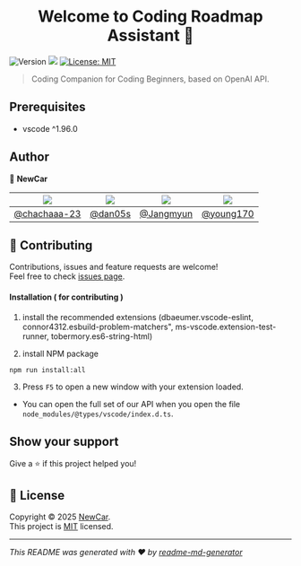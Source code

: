 <h1 align="center">Welcome to Coding Roadmap Assistant 👋</h1>
<p>
  <img alt="Version" src="https://img.shields.io/badge/version-1.1.1-blue.svg?cacheSeconds=2592000" />
  <img src="https://img.shields.io/badge/vscode-%5E1.96.0-blue.svg" />
  <a href="https://mit-license.org/" target="_blank">
    <img alt="License: MIT" src="https://img.shields.io/badge/License-MIT-yellow.svg" />
  </a>
</p>

> Coding Companion for Coding Beginners, based on OpenAI API.

## Prerequisites

- vscode ^1.96.0

## Author

👤 **NewCar**

|    ![](https://github.com/chachaaa-23.png)     |  ![](https://github.com/dan05s.png)  |   ![](https://github.com/Jangmyun.png)   |  ![](https://github.com//young170.png)   |
| :--------------------------------------------: | :----------------------------------: | :--------------------------------------: | :--------------------------------------: |
| [@chachaaa-23](https://github.com/chachaaa-23) | [@dan05s](https://github.com/dan05s) | [@Jangmyun](https://github.com/Jangmyun) | [@young170](https://github.com/young170) |

## 🤝 Contributing

Contributions, issues and feature requests are welcome!<br />Feel free to check [issues page](https://github.com/Computer-Research-Association/CodingRoadmapAssistant/issues).

#### Installation ( for contributing )

1. install the recommended extensions (dbaeumer.vscode-eslint, connor4312.esbuild-problem-matchers", ms-vscode.extension-test-runner, tobermory.es6-string-html)

2. install NPM package

```shell
npm run install:all
```

3. Press `F5` to open a new window with your extension loaded.

- You can open the full set of our API when you open the file `node_modules/@types/vscode/index.d.ts`.

## Show your support

Give a ⭐️ if this project helped you!

## 📝 License

Copyright © 2025 [NewCar](https://github.com/orgs/Computer-Research-Association/teams/24-2-newcar).<br />
This project is [MIT](https://mit-license.org/) licensed.

---

_This README was generated with ❤️ by [readme-md-generator](https://github.com/kefranabg/readme-md-generator)_
